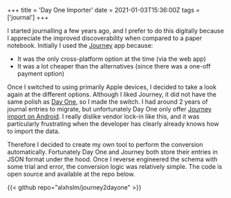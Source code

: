 +++
title = 'Day One Importer'
date = 2021-01-03T15:36:00Z
tags = ['journal']
+++

I started journalling a few years ago, and I prefer to do this digitally because I appreciate the improved discoverability when compared to a paper notebook. Initially I used the [Journey](https://journey.cloud/) app because:

- It was the only cross-platform option at the time (via the web app)
- It was a lot cheaper than the alternatives (since there was a one-off payment option)

Once I switched to using primarily Apple devices, I decided to take a look again at the different options. Although I liked Journey, it did not have the same polish as [Day One](https://dayoneapp.com/), so I made the switch. I had around 2 years of journal entries to migrate, but unfortunately Day One only offer [Journey import on Android](https://dayoneapp.com/guides/settings/importing-data-to-day-one/#Android). I really dislike vendor lock-in like this, and it was particularly frustrating when the developer has clearly already knows how to import the data.

Therefore I decided to create my own tool to perform the conversion automatically. Fortunately Day One and Journey both store their entries in JSON format under the hood. Once I reverse engineered the schema with some trial and error, the conversion logic was relatively simple. The code is open source and available at the repo below.

{{< github repo="alxhslm/journey2dayone" >}}
